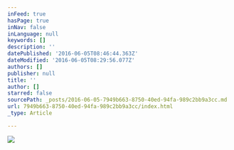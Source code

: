 ```yaml
---
inFeed: true
hasPage: true
inNav: false
inLanguage: null
keywords: []
description: ''
datePublished: '2016-06-05T08:46:44.363Z'
dateModified: '2016-06-05T08:29:56.077Z'
authors: []
publisher: null
title: ''
author: []
starred: false
sourcePath: _posts/2016-06-05-7949b663-8750-40ed-94fa-989c2bb9a3cc.md
url: 7949b663-8750-40ed-94fa-989c2bb9a3cc/index.html
_type: Article

---
```

![](https://the-grid-user-content.s3-us-west-2.amazonaws.com/9cfe9b3a-d076-4e64-a968-9c3e6e9fcf56.jpg)